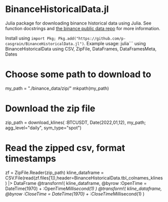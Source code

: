 # BinanceHistoricalData.jl
Julia package for downloading binance historical data using Julia.
See function docstrings and [the binance public data repo](https://github.com/binance/binance-public-data) for more information.

Install using `import Pkg; Pkg.add("https://github.com/p-casgrain/BinanceHistoricalData.jl")`.
Example usage:
julia```
using BinanceHistoricalData
using CSV, ZipFile, DataFrames, DataFramesMeta, Dates

# Choose some path to download to
my_path = "./binance_data/zip/"
mkpath(my_path)

# Download the zip file
zip_path = 
    download_klines( 
        :BTCUSDT,
        Date(2022,01,12),
        my_path;
        agg_level="daily",
        sym_type="spot")

# Read the zipped csv, format timestamps
zf = ZipFile.Reader(zip_path)
kline_dataframe = CSV.File(read(zf.files[1]),header=BinanceHistoricalData.tbl_colnames_klines) |> DataFrame
@transform!( kline_dataframe, @byrow :OpenTime = DateTime(1970) + :OpenTime*Millisecond(1) )
@transform!( kline_dataframe, @byrow :CloseTime = DateTime(1970) + :CloseTime*Millisecond(1) )

```